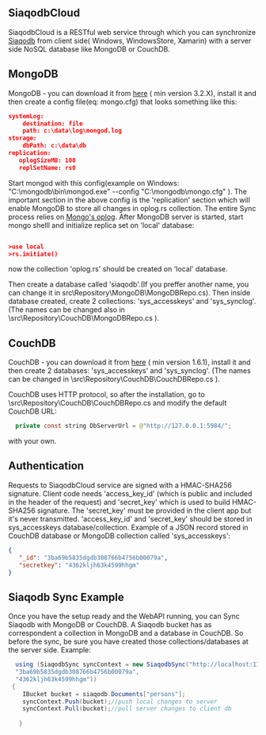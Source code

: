
## SiaqodbCloud

SiaqodbCloud is a RESTful web service through which you can synchronize [Siaqodb](http://siaqodb.com) from client side( Windows, WindowsStore, Xamarin) with a server side NoSQL database like MongoDB or CouchDB.

## MongoDB

MongoDB - you can download it from [here](https://www.mongodb.org/downloads) ( min version 3.2.X), install it and then create a config file(eq: mongo.cfg) that looks something like this:
```json
systemLog:
    destination: file
    path: c:\data\log\mongod.log
storage:
    dbPath: c:\data\db
replication:
   oplogSizeMB: 100
   replSetName: rs0
```
Start mongod with this config(example on Windows: "C:\mongodb\bin\mongod.exe" --config "C:\mongodb\mongo.cfg" ).
The important section in the above config is the 'replication' section which will enable MongoDB to store all changes in oplog.rs collection. The entire Sync process relies on  [Mongo's oplog](https://docs.mongodb.org/manual/core/replica-set-oplog/).
After MongoDB server is started, start mongo shelll and initialize replica set on 'local' database:
```json

>use local
>rs.initiate()

```
now the collection 'oplog.rs' should be created on 'local' database.

Then create a database called 'siaqodb'.(If you preffer another name, you can change it in src\Repository\MongoDB\MongoDBRepo.cs). Then inside database created, create 2 collections:  'sys_accesskeys' and 'sys_synclog'. (The names can be changed also in \src\Repository\CouchDB\MongoDBRepo.cs ).

## CouchDB

CouchDB - you can download it from [here](http://couchdb.apache.org/) ( min version 1.6.1), install it and then create 2 databases: 'sys_accesskeys' and 'sys_synclog'. (The names can be changed in \src\Repository\CouchDB\CouchDBRepo.cs ). 

CouchDB uses HTTP protocol, so after the installation, go to \src\Repository\CouchDB\CouchDBRepo.cs and  modify the default CouchDB URL:

```java
  private const string DbServerUrl = @"http://127.0.0.1:5984/";
```
with your own.


## Authentication

Requests to SiaqodbCloud service are signed with a HMAC-SHA256 signature. Client code needs 'access_key_id' (which is public and included in the header of the request) and 'secret_key' which is used to build HMAC-SHA256 signature. The 'secret_key' must be provided in the client app but it's never transmitted. 
'access_key_id' and 'secret_key' should be stored in sys_accesskeys database/collection. 
Example of a JSON record stored in CouchDB database or MongoDB collection called 'sys_accesskeys':

```JSON
{
   "_id": "3ba69b5835dgdb308766b4756b00079a",
   "secretkey": "4362kljh63k4599hhgm"
}
```

## Siaqodb Sync Example

Once you have the setup ready and the WebAPI running, you can Sync Siaqodb with MongoDB or CouchDB. A Siaqodb bucket has as correspondent a collection in MongoDB and a database in CouchDB. So before the sync, be sure you have created those collections/databases at the server side.  Example:

```java
  using (SiaqodbSync syncContext = new SiaqodbSync("http://localhost:11735/v0/", 
  "3ba69b5835dgdb308766b4756b00079a", 
  "4362kljh63k4599hhgm"))
 {
    IBucket bucket = siaqodb.Documents["persons"];
    syncContext.Push(bucket);//push local changes to server
    syncContext.Pull(bucket);//pull server changes to client db
            
   }
 ```




